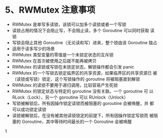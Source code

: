 # 5、RWMutex 注意事项
-  RWMutex 是单写多读锁，该锁可以加多个读锁或者一个写锁 
-  读锁占用的情况下会阻止写，不会阻止读，多个 Goroutine 可以同时获取 读锁 
-  写锁会阻止其他 Goroutine（无论读和写）进来，整个锁由该 Goroutine  独占
-  适用于读多写少的场景 
-  RWMutex 类型变量的零值是一个未锁定状态的互斥锁 
-  RWMutex 在首次被使用之后就不能再被拷贝 
-  RWMutex 的读锁或写锁在未锁定状态，解锁操作都会引发 panic 
-  RWMutex 的一个写锁去锁定临界区的共享资源，如果临界区的共享资源已 被（读锁或写锁）锁定，这个写锁操作的 goroutine 将被阻塞直到解锁 
-  RWMutex 的读锁不要用于递归调用，比较容易产生死锁 
-  RWMutex 的锁定状态与特定的 goroutine 没有关联。一个 goroutine 可 以 RLock（Lock），另一个 goroutine 可以 RUnlock（Unlock） 
-  写锁被解锁后，所有因操作锁定读锁而被阻塞的 goroutine 会被唤醒，并 都可以成功锁定读锁 
-  读锁被解锁后，在没有被其他读锁锁定的前提下，所有因操作锁定写锁而 被阻塞的 Goroutine，其中等待时间最长的一个 Goroutine 会被唤醒

1